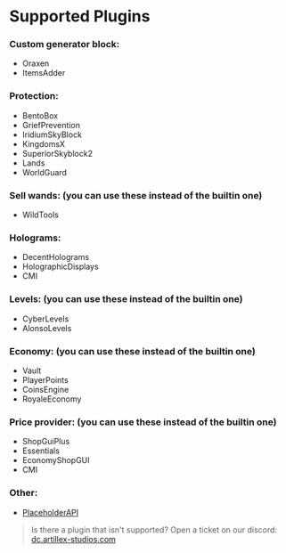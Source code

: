 # Supported Plugins

### Custom generator block:
* Oraxen
* ItemsAdder

### Protection:
* BentoBox
* GriefPrevention
* IridiumSkyBlock
* KingdomsX
* SuperiorSkyblock2
* Lands
* WorldGuard

### Sell wands: (you can use these instead of the builtin one)
* WildTools

### Holograms:
* DecentHolograms
* HolographicDisplays
* CMI

### Levels: (you can use these instead of the builtin one)
* CyberLevels
* AlonsoLevels

### Economy: (you can use these instead of the builtin one)
* Vault
* PlayerPoints
* CoinsEngine
* RoyaleEconomy

### Price provider: (you can use these instead of the builtin one)
* ShopGuiPlus
* Essentials
* EconomyShopGUI
* CMI

### Other:
* [PlaceholderAPI](AxGens-Placeholders.md)

> Is there a plugin that isn't supported? Open a ticket on our discord:
<font color="#1f67ff">[dc.artillex-studios.com](https://dc.artillex-studios.com/)</font>
